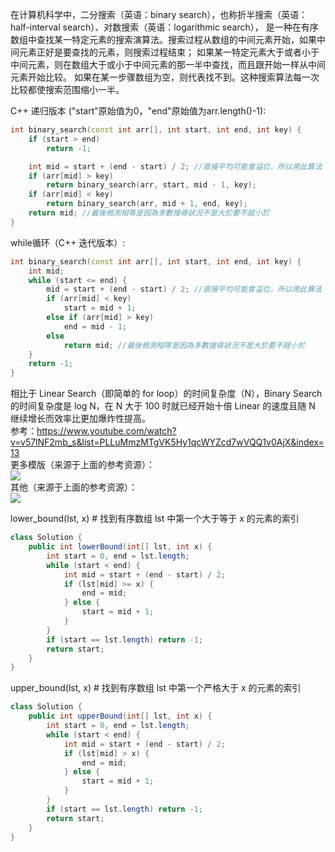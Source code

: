 在计算机科学中，二分搜索（英语：binary search），也称折半搜索（英语：half-interval search）、对数搜索（英语：logarithmic search），
是一种在有序数组中查找某一特定元素的搜索演算法。搜索过程从数组的中间元素开始，如果中间元素正好是要查找的元素，则搜索过程结束；
如果某一特定元素大于或者小于中间元素，则在数组大于或小于中间元素的那一半中查找，而且跟开始一样从中间元素开始比较。
如果在某一步骤数组为空，则代表找不到。这种搜索算法每一次比较都使搜索范围缩小一半。  
  
C++ 递归版本 ("start"原始值为0，"end"原始值为arr.length()-1):  
```cpp
int binary_search(const int arr[], int start, int end, int key) {
	if (start > end)
		return -1;

	int mid = start + (end - start) / 2; //直接平均可能會溢位，所以用此算法
	if (arr[mid] > key)
		return binary_search(arr, start, mid - 1, key);
	if (arr[mid] < key)
		return binary_search(arr, mid + 1, end, key);
	return mid; //最後檢測相等是因為多數搜尋狀況不是大於要不就小於
}
```

while循环（C++ 迭代版本）:  
```cpp
int binary_search(const int arr[], int start, int end, int key) {
	int mid;
	while (start <= end) {
		mid = start + (end - start) / 2; //直接平均可能會溢位，所以用此算法
		if (arr[mid] < key)
			start = mid + 1;
		else if (arr[mid] > key)
			end = mid - 1;
		else
			return mid; //最後檢測相等是因為多數搜尋狀況不是大於要不就小於
	}
	return -1;
}
```
  
  
  
相比于 Linear Search（即简单的 for loop）的时间复杂度（N），Binary Search 的时间复杂度是 log N，在 N 大于 100 时就已经开始十倍 Linear 的速度且随 N 继续增长而效率比更加爆炸性提高。  
参考：https://www.youtube.com/watch?v=v57lNF2mb_s&list=PLLuMmzMTgVK5Hy1qcWYZcd7wVQQ1v0AjX&index=13  
更多模版（来源于上面的参考资源）：  
![](二分搜索.png)  
其他（来源于上面的参考资源）：  
![](二分搜索上界下界.png)  
  
  
  
lower_bound(lst, x) # 找到有序数组 lst 中第一个大于等于 x 的元素的索引  
```java
class Solution {
	public int lowerBound(int[] lst, int x) {
		int start = 0, end = lst.length;
        while (start < end) {
            int mid = start + (end - start) / 2;
            if (lst[mid] >= x) {
                end = mid;
            } else {
                start = mid + 1;
            }
        }
		if (start == lst.length) return -1;
        return start;
	}
}
```  

upper_bound(lst, x) # 找到有序数组 lst 中第一个严格大于 x 的元素的索引  
```java
class Solution {
	public int upperBound(int[] lst, int x) {
		int start = 0, end = lst.length;
        while (start < end) {
            int mid = start + (end - start) / 2;
            if (lst[mid] > x) {
                end = mid;
            } else {
                start = mid + 1;
            }
        }
		if (start == lst.length) return -1;
        return start;
	}
}
```

